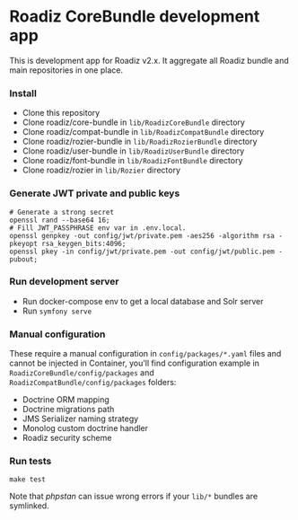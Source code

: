 # Roadiz CoreBundle development app

This is development app for Roadiz v2.x. It aggregate all Roadiz bundle and main repositories in one place.

### Install

- Clone this repository
- Clone roadiz/core-bundle in `lib/RoadizCoreBundle` directory
- Clone roadiz/compat-bundle in `lib/RoadizCompatBundle` directory
- Clone roadiz/rozier-bundle in `lib/RoadizRozierBundle` directory
- Clone roadiz/user-bundle in `lib/RoadizUserBundle` directory
- Clone roadiz/font-bundle in `lib/RoadizFontBundle` directory
- Clone roadiz/rozier in `lib/Rozier` directory

### Generate JWT private and public keys

```shell script
# Generate a strong secret
openssl rand --base64 16; 
# Fill JWT_PASSPHRASE env var in .env.local.
openssl genpkey -out config/jwt/private.pem -aes256 -algorithm rsa -pkeyopt rsa_keygen_bits:4096;
openssl pkey -in config/jwt/private.pem -out config/jwt/public.pem -pubout;
```

### Run development server

- Run docker-compose env to get a local database and Solr server
- Run `symfony serve`

### Manual configuration

These require a manual configuration in `config/packages/*.yaml` files and cannot be injected in Container, 
you'll find configuration example in `RoadizCoreBundle/config/packages` and `RoadizCompatBundle/config/packages` folders:

- Doctrine ORM mapping
- Doctrine migrations path
- JMS Serializer naming strategy
- Monolog custom doctrine handler
- Roadiz security scheme

### Run tests

```shell
make test
```

Note that _phpstan_ can issue wrong errors if your `lib/*` bundles are symlinked.
